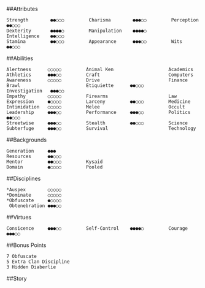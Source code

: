 ##Attributes

    Strength        ●●○○○         Charisma        ●●●○○         Perception      ●●○○○
    Dexterity       ●●●●○         Manipulation    ●●●●○         Intelligence    ●●○○○
    Stamina         ●●○○○         Appearance      ●●●○○         Wits            ●●○○○

##Abilities

    Alertness      ○○○○○         Animal Ken                    Academics
    Athletics      ●●●○○         Craft                         Computers
    Awareness      ○○○○○         Drive                         Finance
    Brawl                        Etiquiette      ●●○○○         Investigation   ●●●○○
    Empathy        ○○○○○         Firearms                      Law
    Expression     ●○○○○         Larceny         ●●○○○         Medicine
    Intimidation   ○○○○○         Melee                         Occult
    Leadership     ●●●○○         Performance     ●●●○○         Politics        ●●○○○ 
    Streetwise     ●●●○○         Stealth         ●●○○○         Science
    Subterfuge     ●●●○○         Survival                      Technology

##Backgrounds

    Generation     ●●●
    Resources      ●●○○○
    Mentor         ●●○○○         Kysaid
    Domain         ●○○○○         Pooled

##Disciplines

    *Auspex        ○○○○○
    *Dominate      ○○○○○
    *Obfuscate     ●○○○○
     Obtenebration ●●●○○

##Virtues

    Consicence     ●●●○○         Self-Control    ●●●●○         Courage         ●●●○○

##Bonus Points

    7 Obfuscate
    5 Extra Clan Discipline
    3 Hidden Diaberlie

##Story


